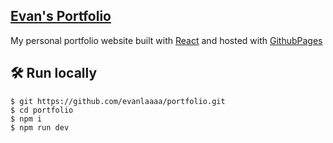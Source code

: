 ## [Evan's Portfolio](https://evanlaaaa.github.io/portfolio/)
My personal portfolio website built with <a href='https://reactjs.org/'>React</a> and hosted with <a href='https://pages.github.com/'>GithubPages</a>

## 🛠 Run locally
```
$ git https://github.com/evanlaaaa/portfolio.git
$ cd portfolio
$ npm i
$ npm run dev
```
